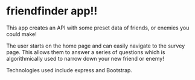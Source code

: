 # friendfinder app!!

This app creates an API with some preset data of friends, or enemies you could make!

The user starts on the home page and can easily navigate to the survey page. This allows them to answer a series of questions which is algorithmically used to narrow down your new friend or enemy!

Technologies used include express and Bootstrap. 

